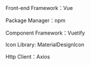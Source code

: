 Front-end Framework：Vue

Package Manager：npm

Component Framework：Vuetify

Icon Library: MaterialDesignIcon

Http Client：Axios